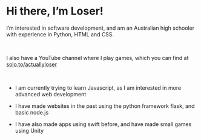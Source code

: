 <h1>Hi there, I’m Loser!</h1>

I’m interested in software development, and am an Australian high schooler with experience in Python, HTML and CSS.

<br>

I also have a YouTube channel where I play games, which you can find at <a href="https://solo.to/actuallyloser" target="_blank">solo.to/actuallyloser</a>

<br>

- I am currently trying to learn Javascript, as I am interested in more advanced web development

- I have made websites in the past using the python framework flask, and basic node.js

- I have also made apps using swift before, and have made small games using Unity
